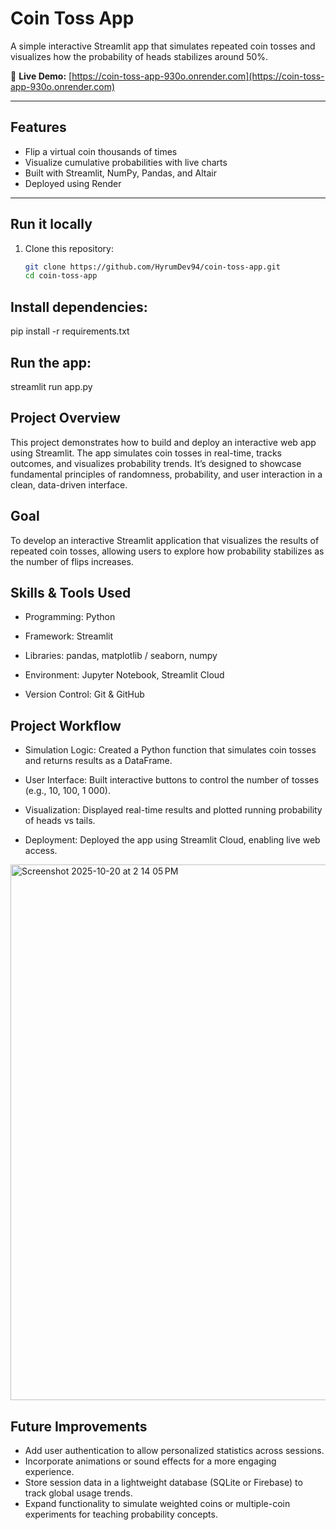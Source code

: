 # Coin Toss App

A simple interactive Streamlit app that simulates repeated coin tosses and visualizes how the probability of heads stabilizes around 50%.

🚀 **Live Demo:** [https://coin-toss-app-930o.onrender.com](https://coin-toss-app-930o.onrender.com)

---

## Features
- Flip a virtual coin thousands of times
- Visualize cumulative probabilities with live charts
- Built with Streamlit, NumPy, Pandas, and Altair
- Deployed using Render

---

## Run it locally
1. Clone this repository:
   ```bash
   git clone https://github.com/HyrumDev94/coin-toss-app.git
   cd coin-toss-app

## Install dependencies: 
pip install -r requirements.txt

## Run the app:
streamlit run app.py

## Project Overview

This project demonstrates how to build and deploy an interactive web app using Streamlit. The app simulates coin tosses in real-time, tracks outcomes, and visualizes probability trends. It’s designed to showcase fundamental principles of randomness, probability, and user interaction in a clean, data-driven interface.

## Goal

To develop an interactive Streamlit application that visualizes the results of repeated coin tosses, allowing users to explore how probability stabilizes as the number of flips increases.

## Skills & Tools Used

- Programming: Python

- Framework: Streamlit

- Libraries: pandas, matplotlib / seaborn, numpy

- Environment: Jupyter Notebook, Streamlit Cloud

- Version Control: Git & GitHub

## Project Workflow

- Simulation Logic:
Created a Python function that simulates coin tosses and returns results as a DataFrame.

- User Interface:
Built interactive buttons to control the number of tosses (e.g., 10, 100, 1 000).

- Visualization:
Displayed real-time results and plotted running probability of heads vs tails.

- Deployment:
Deployed the app using Streamlit Cloud, enabling live web access.

<img width="1599" height="857" alt="Screenshot 2025-10-20 at 2 14 05 PM" src="https://github.com/user-attachments/assets/6d3fa9b7-3b1c-47f1-ade0-53e2a5cdcb87" />

## Future Improvements

- Add user authentication to allow personalized statistics across sessions.  
- Incorporate animations or sound effects for a more engaging experience.  
- Store session data in a lightweight database (SQLite or Firebase) to track global usage trends.  
- Expand functionality to simulate weighted coins or multiple-coin experiments for teaching probability concepts.
